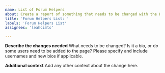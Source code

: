 ```yaml
---
name: List of Forum Helpers
about: Create a report of something that needs to be changed with the List of Forum Helpers page (adding users, changing bios, etc.)
title: 'Forum Helpers List: '
labels: 'Forum Helpers List'
assignees: 'leahcimto'

---
```


**Describe the changes needed**
What needs to be changed? Is it a bio, or do some users need to be added to the page? Please specify and include usernames and new bios if applicable.

**Additional context**
Add any other context about the change here.
